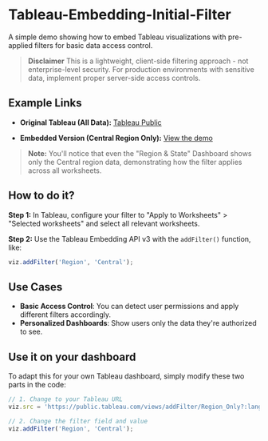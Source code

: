 # Tableau-Embedding-Initial-Filter

A simple demo showing how to embed Tableau visualizations with pre-applied filters for basic data access control.
> **Disclaimer** This is a lightweight, client-side filtering approach - not enterprise-level security. For production environments with sensitive data, implement proper server-side access controls.

## Example Links

- **Original Tableau (All Data):**  [Tableau Public](https://public.tableau.com/app/profile/bamboooo.fish/viz/addFilter/Region_Only?publish=yes)

- **Embedded Version (Central Region Only):**  [View the demo](https://bamboooofish.github.io/Tableau-Embedding-Initial-Filter/)

> **Note:** You'll notice that even the "Region & State" Dashboard shows only the Central region data, demonstrating how the filter applies across all worksheets.

## How to do it?

**Step 1:** In Tableau, configure your filter to "Apply to Worksheets" > "Selected worksheets" and select all relevant worksheets.

**Step 2:** Use the Tableau Embedding API v3 with the `addFilter()` function, like:
```javascript
viz.addFilter('Region', 'Central');
```

## Use Cases
- **Basic Access Control**: You can detect user permissions and apply different filters accordingly.
- **Personalized Dashboards**: Show users only the data they're authorized to see.

## Use it on your dashboard
To adapt this for your own Tableau dashboard, simply modify these two parts in the code:
```javascript
// 1. Change to your Tableau URL
viz.src = 'https://public.tableau.com/views/addFilter/Region_Only?:language=zh-TW&publish=yes&:sid=&:redirect=auth&:display_count=n&:origin=viz_share_link';

// 2. Change the filter field and value
viz.addFilter('Region', 'Central');
```
